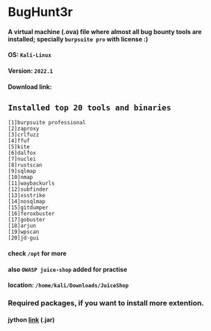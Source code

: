 # BugHunt3r
#### A virtual machine (.ova) file where almost all bug bounty tools are installed; specially `burpsuite pro` with license :)
#### OS: `Kali-Linux`
#### Version: `2022.1`
#### Download link:


## `Installed top 20 tools and binaries`

```http
[1]burpsuite professional
[2]zaproxy
[3]crlfuzz
[4]ffuf
[5]kite
[6]dalfox
[7]nuclei
[8]rustscan
[9]sqlmap
[10]nmap
[11]waybackurls
[12]subfinder
[13]xsstrike
[14]nosqlmap
[15]gitdumper
[16]feroxbuster
[17]gobuster
[18]arjun
[19]wpscan
[20]jd-gui
```
#### check `/opt` for more

#### also `OWASP juice-shop` added for practise

#### location: `/home/kali/Downloads/JuiceShop`


### Required packages, if you want to install more extention.
#### jython [link](https://search.maven.org/remotecontent?filepath=org/python/jython-standalone/2.7.2/jython-standalone-2.7.2.jar) (.jar)


